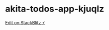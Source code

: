 # akita-todos-app-kjuqlz

[Edit on StackBlitz ⚡️](https://stackblitz.com/edit/akita-todos-app-kjuqlz)